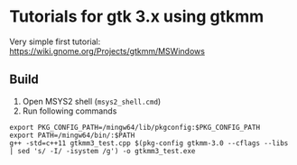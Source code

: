# Tutorials for gtk 3.x using gtkmm
Very simple first tutorial: https://wiki.gnome.org/Projects/gtkmm/MSWindows

## Build
1. Open MSYS2 shell (`msys2_shell.cmd`)
2. Run following commands

```
export PKG_CONFIG_PATH=/mingw64/lib/pkgconfig:$PKG_CONFIG_PATH
export PATH=/mingw64/bin/:$PATH
g++ -std=c++11 gtkmm3_test.cpp $(pkg-config gtkmm-3.0 --cflags --libs | sed 's/ -I/ -isystem /g') -o gtkmm3_test.exe

```
